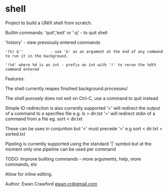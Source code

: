 shell
=====

Project to build a UNIX shell from scratch.

Builtin commands:
  'quit','exit' or ':q'     - to quit shell
   
   'history'                - view prevoiusly entered commands
  
    '(%) &''            - use '&' as an argument at the end of any command to run it in the background.

    '!%d' where %d is an int - prefix an int with '!' to rerun the %dth command entered 


Features:

The shell currently reapes finsihed background processes/

The shell purosely does not exit on Ctrl-C, use a command to quit instead


Simple IO redirection is also currently supported 
'>' will redirect the output of a command to a specifies file e.g. ls > dir.txt
'>' will redirect stdin of a command from a file eg. sort < dir.txt

These can be uses in conjuntion but '<' must precede '>' e.g sort < dir.txt > sorted.txt


Pipeling is currently supported using the standard '|' symbol but at the moment only one pipeline can be used per command


TODO:
Improve builting commands - more arguments, help, more commands, etc

Allow for inline editing.   

Author: Ewan Crawford
        ewan.cr@gmail.com
